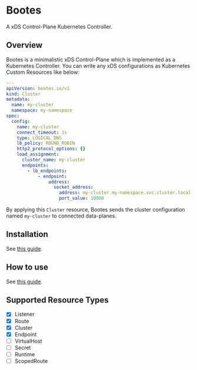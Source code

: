 # Bootes

A xDS Control-Plane Kubernetes Controller.

## Overview

Bootes is a minimalistic xDS Control-Plane which is implemented as a Kubernetes Controller.
You can write any xDS configurations as Kubernetes Custom Resources like below:

```yaml
---
apiVersion: bootes.io/v1
kind: Cluster
metadata:
  name: my-cluster
  namespace: my-namespace
spec:
  config:
    name: my-cluster
    connect_timeout: 1s
    type: LOGICAL_DNS
    lb_policy: ROUND_ROBIN
    http2_protocol_options: {}
    load_assignment:
      cluster_name: my-cluster
      endpoints:
        - lb_endpoints:
            - endpoint:
                address:
                  socket_address:
                    address: my-cluster.my-namespace.svc.cluster.local
                    port_value: 10000
```

By applying this `Cluster` resource, Bootes sends the cluster configuration named `my-cluster` to connected data-planes.

## Installation

See [this guide](https://github.com/110y/bootes/blob/master/doc/installation.md).

## How to use

See [this guide](https://github.com/110y/bootes/blob/master/doc/how-to-connect.md).

## Supported Resource Types

- [x] Listener
- [x] Route
- [x] Cluster
- [x] Endpoint
- [ ] VirtualHost
- [ ] Secret
- [ ] Runtime
- [ ] ScopedRoute
